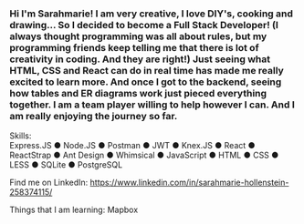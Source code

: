 ### Hi I'm Sarahmarie! I am very creative, I love DIY's, cooking and drawing... So I decided to become a Full Stack Developer! (I always thought programming was all about rules, but my programming friends keep telling me that there is lot of creativity in coding. And they are right!)  Just seeing what HTML, CSS and React can do in real time has made me really excited to learn more. And once I got to the backend, seeing how tables and ER diagrams work just pieced everything together. I am a team player willing to help however I can. And I am really enjoying the journey so far.

Skills:         
Express.JS	●	Node.JS	●	Postman	●	JWT	●	Knex.JS ● React	●	ReactStrap	●	Ant Design	●	Whimsical	●	JavaScript ● HTML	●	CSS	●	LESS	●	SQLite	●	PostgreSQL

Find me on LinkedIn: https://www.linkedin.com/in/sarahmarie-hollenstein-258374115/

Things that I am learning:  Mapbox
